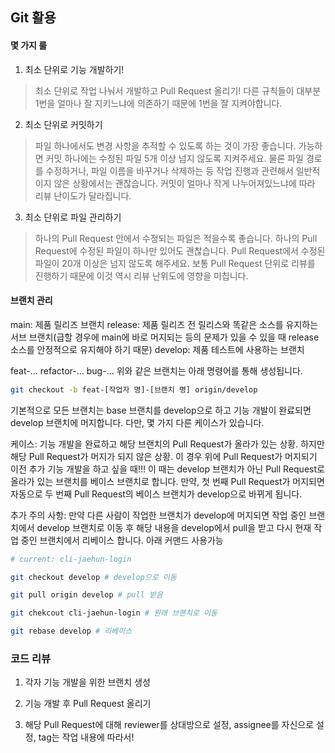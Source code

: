 ## Git 활용

#### 몇 가지 룰

1. 최소 단위로 기능 개발하기! 
> 최소 단위로 작업 나눠서 개발하고 Pull Request 올리기! 다른 규칙들이 대부분 1번을 얼마나 잘 지키느냐에 의존하기 때문에 1번을 잘 지켜야합니다.

2. 최소 단위로 커밋하기
> 파일 하나에서도 변경 사항을 추적할 수 있도록 하는 것이 가장 좋습니다. 가능하면 커밋 하나에는 수정된 파일 5개 이상 넘지 않도록 지켜주세요. 물론 파일 경로를 수정하거나, 파일 이름을 바꾸거나 삭제하는 등 작업 진행과 관련해서 일반적이지 않은 상황에서는 괜찮습니다. 커밋이 얼마나 작게 나누어져있느냐에 따라 리뷰 난이도가 달라집니다.

3. 최소 단위로 파일 관리하기
> 하나의 Pull Request 안에서 수정되는 파일은 적을수록 좋습니다. 하나의 Pull Request에 수정된 파일이 하나만 있어도 괜찮습니다. Pull Request에서 수정된 파일이 20개 이상은 넘지 않도록 해주세요. 보통 Pull Request 단위로 리뷰를 진행하기 때문에 이것 역시 리뷰 난위도에 영향을 미칩니다.


#### 브랜치 관리

main: 제품 릴리즈 브랜치
release: 제품 릴리즈 전 릴리스와 똑같은 소스를 유지하는 서브 브랜치(급할 경우에 main에 바로 머지되는 등의 문제가 있을 수 있을 때 release 소스를 안정적으로 유지해야 하기 때문)
develop: 제품 테스트에 사용하는 브랜치

feat-...
refactor-...
bug-...
위와 같은 브랜치는 아래 명령어를 통해 생성됩니다.
```bash
git checkout -b feat-[작업자 명]-[브랜치 명] origin/develop
```

기본적으로 모든 브랜치는 base 브랜치를 develop으로 하고 기능 개발이 완료되면 develop 브랜치에 머지합니다. 다만, 몇 가지 다른 케이스가 있습니다.

케이스: 기능 개발을 완료하고 해당 브랜치의 Pull Request가 올라가 있는 상황. 하지만 해당 Pull Request가 머지가 되지 않은 상황.
이 경우 위에 Pull Request가 머지되기 이전 추가 기능 개발을 하고 싶을 때!!! 이 때는 develop 브랜치가 아닌 Pull Request로 올라가 있는 브랜치를 베이스 브랜치로 합니다.
만약, 첫 번째 Pull Request가 머지되면 자동으로 두 번째 Pull Request의 베이스 브랜치가 develop으로 바뀌게 됩니다.

추가 주의 사항: 만약 다른 사람이 작업한 브랜치가 develop에 머지되면 작업 중인 브랜치에서 develop 브랜치로 이동 후 해당 내용을 develop에서 pull을 받고 다시 현재 작업 중인 브랜치에서 리베이스 합니다. 아래 커맨드 사용가능

```bash
# current: cli-jaehun-login

git checkout develop # develop으로 이동

git pull origin develop # pull 받음

git chekcout cli-jaehun-login # 원래 브랜치로 이동

git rebase develop # 리베이스

```

### 코드 리뷰

1. 각자 기능 개발을 위한 브랜치 생성

2. 기능 개발 후 Pull Request 올리기

3. 해당 Pull Request에 대해 reviewer를 상대방으로 설정, assignee를 자신으로 설정, tag는 작업 내용에 따라서!